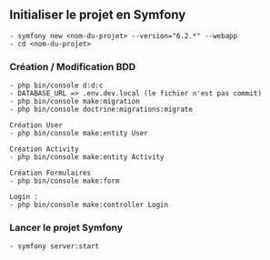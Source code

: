 ## Initialiser le projet en Symfony

    - symfony new <nom-du-projet> --version="6.2.*" --webapp
    - cd <nom-du-projet>

### Création / Modification BDD

    - php bin/console d:d:c
    - DATABASE_URL => .env.dev.local (le fichier n'est pas commit)
    - php bin/console make:migration
    - php bin/console doctrine:migrations:migrate

    Création User
    - php bin/console make:entity User

    Création Activity
    - php bin/console make:entity Activity

    Création Formulaires
    - php bin/console make:form

    Login :
    - php bin/console make:controller Login
### Lancer le projet Symfony

    - symfony server:start